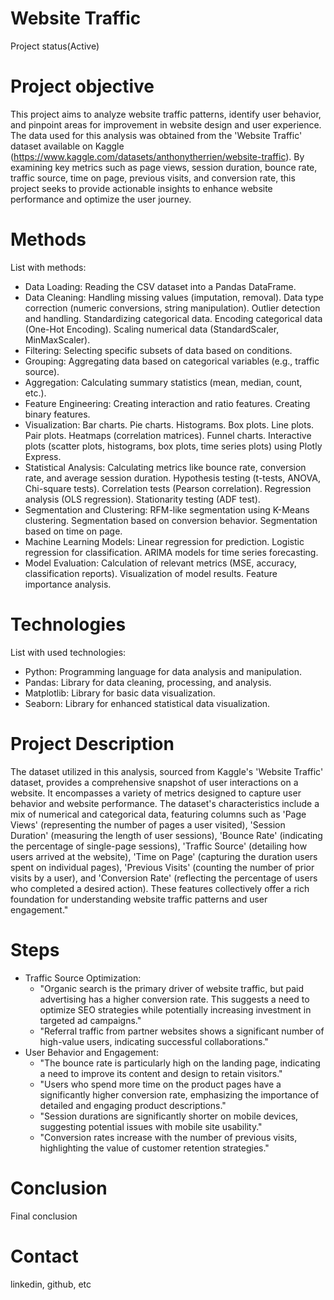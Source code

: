 # Website Traffic
  Project status(Active)

# Project objective
  This project aims to analyze website traffic patterns, identify user behavior, and pinpoint areas for improvement in website design and user experience. The data used for this analysis was obtained from the 'Website Traffic' dataset available on Kaggle (https://www.kaggle.com/datasets/anthonytherrien/website-traffic). By examining key metrics such as page views, session duration, bounce rate, traffic source, time on page, previous visits, and conversion rate, this project seeks to provide actionable insights to enhance website performance and optimize the user journey.

# Methods
  List with methods:
  - Data Loading:
    Reading the CSV dataset into a Pandas DataFrame.
  - Data Cleaning:
    Handling missing values (imputation, removal).
    Data type correction (numeric conversions, string manipulation).
    Outlier detection and handling.
    Standardizing categorical data.
    Encoding categorical data (One-Hot Encoding).
    Scaling numerical data (StandardScaler, MinMaxScaler).
  - Filtering:
    Selecting specific subsets of data based on conditions.
  - Grouping:
    Aggregating data based on categorical variables (e.g., traffic source).
  - Aggregation:
    Calculating summary statistics (mean, median, count, etc.).
  - Feature Engineering:
    Creating interaction and ratio features.
    Creating binary features.
  - Visualization:
    Bar charts.
    Pie charts.
    Histograms.
    Box plots.
    Line plots.
    Pair plots.
    Heatmaps (correlation matrices).
    Funnel charts.
    Interactive plots (scatter plots, histograms, box plots, time series plots) using Plotly Express.
  - Statistical Analysis:
    Calculating metrics like bounce rate, conversion rate, and average session duration.
    Hypothesis testing (t-tests, ANOVA, Chi-square tests).
    Correlation tests (Pearson correlation).
    Regression analysis (OLS regression).
    Stationarity testing (ADF test).
  - Segmentation and Clustering:
    RFM-like segmentation using K-Means clustering.
    Segmentation based on conversion behavior.
    Segmentation based on time on page.
  - Machine Learning Models:
    Linear regression for prediction.
    Logistic regression for classification.
    ARIMA models for time series forecasting.
  - Model Evaluation:
    Calculation of relevant metrics (MSE, accuracy, classification reports).
    Visualization of model results.
    Feature importance analysis.

# Technologies 
  List with used technologies:
  - Python: Programming language for data analysis and manipulation.
  - Pandas: Library for data cleaning, processing, and analysis.
  - Matplotlib: Library for basic data visualization.
  - Seaborn: Library for enhanced statistical data visualization.

# Project Description
  The dataset utilized in this analysis, sourced from Kaggle's 'Website Traffic' dataset, provides a comprehensive snapshot of user interactions on a website. It encompasses a variety of metrics designed to capture user behavior and website performance. The dataset's characteristics include a mix of numerical and categorical data, featuring columns such as 'Page Views' (representing the number of pages a user visited), 'Session Duration' (measuring the length of user sessions), 'Bounce Rate' (indicating the percentage of single-page sessions), 'Traffic Source' (detailing how users arrived at the website), 'Time on Page' (capturing the duration users spent on individual pages), 'Previous Visits' (counting the number of prior visits by a user), and 'Conversion Rate' (reflecting the percentage of users who completed a desired action). These features collectively offer a rich foundation for understanding website traffic patterns and user engagement."

# Steps
  - Traffic Source Optimization:
    - "Organic search is the primary driver of website traffic, but paid advertising has a higher conversion rate. This suggests a need to optimize SEO strategies while potentially increasing investment in targeted ad campaigns."
    - "Referral traffic from partner websites shows a significant number of high-value users, indicating successful collaborations."
  - User Behavior and Engagement:
    - "The bounce rate is particularly high on the landing page, indicating a need to improve its content and design to retain visitors."
    - "Users who spend more time on the product pages have a significantly higher conversion rate, emphasizing the importance of detailed and engaging product descriptions."
    - "Session durations are significantly shorter on mobile devices, suggesting potential issues with mobile site usability."
    - "Conversion rates increase with the number of previous visits, highlighting the value of customer retention strategies."

# Conclusion
  Final conclusion
  
# Contact
  linkedin, github, etc 
  